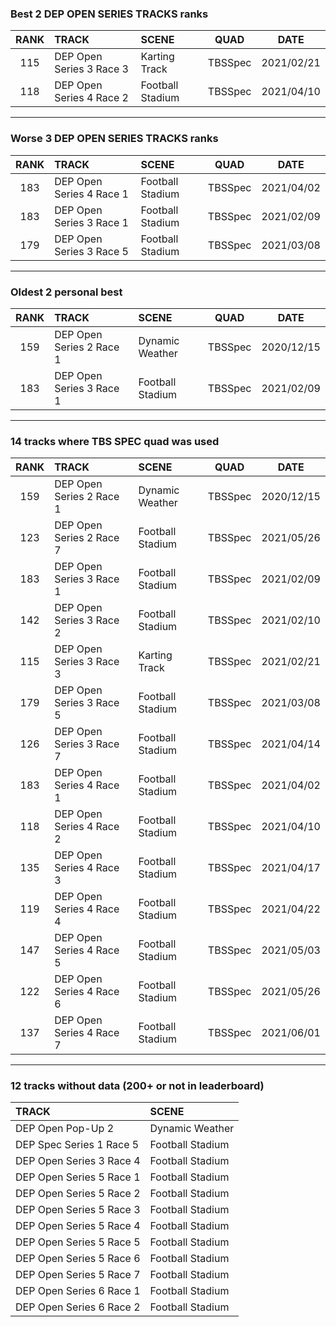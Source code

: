 ### Best 2 DEP OPEN SERIES TRACKS ranks
|RANK|TRACK|SCENE|QUAD|DATE|
|:---:|:---|:---|:---:|:---:|
|115|DEP Open Series 3 Race 3|Karting Track|TBSSpec|2021/02/21|
|118|DEP Open Series 4 Race 2|Football Stadium|TBSSpec|2021/04/10|
---
### Worse 3 DEP OPEN SERIES TRACKS ranks
|RANK|TRACK|SCENE|QUAD|DATE|
|:---:|:---|:---|:---:|:---:|
|183|DEP Open Series 4 Race 1|Football Stadium|TBSSpec|2021/04/02|
|183|DEP Open Series 3 Race 1|Football Stadium|TBSSpec|2021/02/09|
|179|DEP Open Series 3 Race 5|Football Stadium|TBSSpec|2021/03/08|
---
### Oldest 2 personal best
|RANK|TRACK|SCENE|QUAD|DATE|
|:---:|:---|:---|:---:|:---:|
|159|DEP Open Series 2 Race 1|Dynamic Weather|TBSSpec|2020/12/15|
|183|DEP Open Series 3 Race 1|Football Stadium|TBSSpec|2021/02/09|
---
### 14 tracks where TBS SPEC quad was used
|RANK|TRACK|SCENE|QUAD|DATE|
|:---:|:---|:---|:---:|:---:|
|159|DEP Open Series 2 Race 1|Dynamic Weather|TBSSpec|2020/12/15|
|123|DEP Open Series 2 Race 7|Football Stadium|TBSSpec|2021/05/26|
|183|DEP Open Series 3 Race 1|Football Stadium|TBSSpec|2021/02/09|
|142|DEP Open Series 3 Race 2|Football Stadium|TBSSpec|2021/02/10|
|115|DEP Open Series 3 Race 3|Karting Track|TBSSpec|2021/02/21|
|179|DEP Open Series 3 Race 5|Football Stadium|TBSSpec|2021/03/08|
|126|DEP Open Series 3 Race 7|Football Stadium|TBSSpec|2021/04/14|
|183|DEP Open Series 4 Race 1|Football Stadium|TBSSpec|2021/04/02|
|118|DEP Open Series 4 Race 2|Football Stadium|TBSSpec|2021/04/10|
|135|DEP Open Series 4 Race 3|Football Stadium|TBSSpec|2021/04/17|
|119|DEP Open Series 4 Race 4|Football Stadium|TBSSpec|2021/04/22|
|147|DEP Open Series 4 Race 5|Football Stadium|TBSSpec|2021/05/03|
|122|DEP Open Series 4 Race 6|Football Stadium|TBSSpec|2021/05/26|
|137|DEP Open Series 4 Race 7|Football Stadium|TBSSpec|2021/06/01|
---
### 12 tracks without data (200+ or not in leaderboard)
|TRACK|SCENE|
|:---|:---|
|DEP Open Pop-Up 2|Dynamic Weather|
|DEP Spec Series 1 Race 5|Football Stadium|
|DEP Open Series 3 Race 4|Football Stadium|
|DEP Open Series 5 Race 1|Football Stadium|
|DEP Open Series 5 Race 2|Football Stadium|
|DEP Open Series 5 Race 3|Football Stadium|
|DEP Open Series 5 Race 4|Football Stadium|
|DEP Open Series 5 Race 5|Football Stadium|
|DEP Open Series 5 Race 6|Football Stadium|
|DEP Open Series 5 Race 7|Football Stadium|
|DEP Open Series 6 Race 1|Football Stadium|
|DEP Open Series 6 Race 2|Football Stadium|
